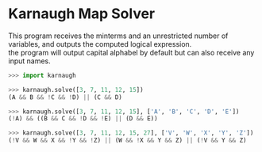 # Karnaugh Map Solver

This program receives the minterms and an unrestricted number of variables, and outputs the computed logical expression.\
the program will output capital alphabel by default but can also receive any input names.

```python
>>> import karnaugh

>>> karnaugh.solve([3, 7, 11, 12, 15])
(A && B && !C && !D) || (C && D)

>>> karnaugh.solve([3, 7, 11, 12, 15], ['A', 'B', 'C', 'D', 'E'])
(!A) && ((B && C && !D && !E) || (D && E))

>>> karnaugh.solve([3, 7, 11, 12, 15, 27], ['V', 'W', 'X', 'Y', 'Z'])
(!V && W && X && !Y && !Z) || (W && !X && Y && Z) || (!V && Y && Z)

```
